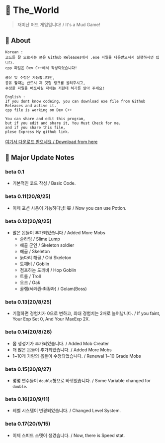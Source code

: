 # 🧭 The_World
> 재미난 머드 게임입니다! / It's a Mud Game!

## 🌿 About
```
Korean :
코드를 잘 모르시는 분은 Github Releases에서 .exe 파일을 다운받으셔서 실행하시면 됩니다.
cpp 파일은 Dev C++에서 작성되었습니다!

공유 및 수정은 가능합니다만,
공유 할때는 반드시 제 깃헙 링크를 올려주시고,
수정한 파일을 배포하실 때에는 저한테 허가를 맡아 주세요!
```

```
English :
If you dont know codeing, you can download exe file from Github Releases and active it.
cpp file is working on Dev C++

You can share and edit this program,
but if you edit and share it, You Must Check for me.
and if you share this file,
plese Express My github link.
```

[여기서 다운로드 받으세요 / Download from here](https://github.com/Shiningdark0930/The_World/releases)

## 🌵 Major Update Notes
### beta 0.1
 * 기본적인 코드 작성 / Basic Code.

### beta 0.11(20/8/25)
 * 이제 포션 사용이 가능하다냥! 😺 / Now you can use Potion.

### beta 0.12(20/8/25)
 * 많은 몹들이 추가되었습니다 / Added More Mobs
    * 슬라임 / Slime Lump
    * 해골 군인 / Skeleton soldier
    * 해골 / Skeleton
    * 늙다리 해골 / Old Skeleton
    * 도깨비 / Goblin
    * 점프하는 도깨비 / Hop Goblin
    * 트롤 / Troll
    * 오크 / Oak
    * 골렘(~~세계관 최강자~~) / Golam(Boss)

### beta 0.13(20/8/25)
 * 기절하면 경험치가 0으로 변하고, 최대 경험치는 2배로 늘어납니다. / If you faint, Your Exp Set 0, And Your MaxExp 2X.

### beta 0.14(20/8/26)
 * 몹 생성기가 추가되었습니다. / Added Mob Creater
 * 더 많은 몹들이 추가되었습니다. / Added More Mobs
 * 1~10개 가량의 몹들이 수정되었습니다. / Renewal 1~10 Grade Mobs


### beta 0.15(20/8/27)
 * 몇몇 변수들이 `double`형으로 바뀌었습니다. / Some Variable changed for `double`.

### beta 0.16(20/9/11)
 * 레벨 시스템이 변경되었습니다. / Changed Level System.

### beta 0.17(20/9/15)
 * 이제 스피드 스텟이 생겼습니다. / Now, there is Speed stat.

